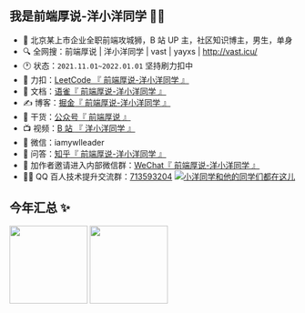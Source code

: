 ## 我是前端厚说-洋小洋同学 👋👋

- 🧑 北京某上市企业全职前端攻城狮，B 站 UP 主，社区知识博主，男生，单身
- 🔍 全网搜：前端厚说 | 洋小洋同学 | vast | yayxs | http://vast.icu/
- 🕐 状态：`2021.11.01~2022.01.01` 坚持刷力扣中
- 🧮 力扣：<a href="https://leetcode-cn.com/progress/" target="_blank">LeetCode 『 前端厚说-洋小洋同学 』</a>
- 📝 文档：<a href="https://www.yuque.com/yayxs?tab=books" target="_blank">语雀</a><a href="https://gitee.com/yayxs/pics/raw/master/about/yuque.png" target="_blank">『 前端厚说-洋小洋同学 』</a>
- ✍️ 博客：<a href="https://juejin.cn/user/3491704661872910/posts" target="_blank">掘金</a><a href="https://gitee.com/yayxs/pics/raw/master/about/juejin.png" target="_blank">『 前端厚说-洋小洋同学 』</a>
- 🚀 干货：<a href="https://gitee.com/yayxs/pics/raw/master/about/public.png" target="_blank">公众号『 前端厚说 』</a>
- 📺 视频：<a href="https://space.bilibili.com/310726273" target="_blank">B 站 </a><a href="https://gitee.com/yayxs/pics/raw/master/about/bilibili.png" target="_blank">『 洋小洋同学 』</a>
- 💬 微信：iamywlleader
- 🤔 问答：<a href="https://www.zhihu.com/people/gao-zi-yuan-de-cheng-xu-yuan" target="_blank">知乎</a><a href="https://gitee.com/yayxs/pics/raw/master/about/bhu.png" target="_blank">『 前端厚说-洋小洋同学 』</a>
- 🍻 加作者邀请进入内部微信群：<a target="_blank" title="添加作者微信自动邀请进入内部群" href="https://gitee.com/yayxs/pics/raw/master/about/personal.png">WeChat『 前端厚说-洋小洋同学 』</a>
- 👫🏻 QQ 百人技术提升交流群：<a href="https://gitee.com/yayxs/pics/raw/master/about/qq_group.png" title="点击直达二维码可扫描" target="_blank">713593204</a> <a target="_blank" title="QQ百人技术提升交(摸)流(鱼)群" href="https://jq.qq.com/?_wv=1027&k=YYKAm6bl"><img border="0" src="https://pub.idqqimg.com/wpa/images/group.png" alt="小洋同学和他的同学们都在这儿" title="小洋同学和他的同学们都在这儿" /></a>

## 今年汇总 ✨

<img align="" height="137px" src="https://github-readme-stats.vercel.app/api?username=yayxs&hide_title=true&hide_border=true&show_icons=true&include_all_commits=true&line_height=21&bg_color=0,EC6C6C,FFD479,FFFC79,73FA79&theme=graywhite&locale=cn" />
<img align="" height="137px" src="https://github-readme-stats.vercel.app/api/top-langs/?username=yayxs&hide_title=true&hide_border=true&layout=compact&bg_color=0,73FA79,73FDFF,D783FF&theme=graywhite&locale=cn" />
